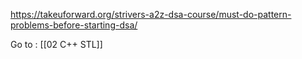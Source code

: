 https://takeuforward.org/strivers-a2z-dsa-course/must-do-pattern-problems-before-starting-dsa/


Go to : [[02 C++ STL]]